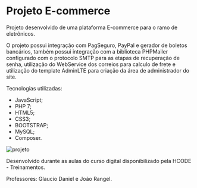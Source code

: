 # Projeto E-commerce 

Projeto desenvolvido de uma plataforma E-commerce para o ramo de eletrônicos.

O projeto possui integração com PagSeguro, PayPal e gerador de boletos bancários, também possui integração com a biblioteca PHPMailer configurado com o protocolo SMTP para as etapas de recuperação de senha, utilização do WebService dos correios para calculo de frete e utilização do template AdminLTE para criação da área de administrador do site. 

Tecnologias utilizadas: 

- JavaScript; 
- PHP 7;
- HTML5;
- CSS3;
- BOOTSTRAP;
- MySQL;
- Composer.

![projeto](https://github.com/BrunoGottert/ecommerce/blob/master/res/site/img/projeto.png)

Desenvolvido durante as aulas do curso digital disponibilizado pela HCODE - Treinamentos.

Professores: Glaucio Daniel e João Rangel.